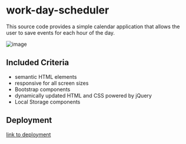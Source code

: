 # work-day-scheduler
This source code provides a simple calendar application that allows the user to save events for each hour of the day.  

![image](https://user-images.githubusercontent.com/66877217/88310311-82a65900-ccdd-11ea-8a64-f6d5f486e3ac.png)

## Included Criteria

* semantic HTML elements
* responsive for all screen sizes
* Bootstrap components
* dynamically updated HTML and CSS powered by jQuery
* Local Storage components

## Deployment

[link to deployment](https://kassimariemc.github.io/work-day-scheduler/index.html)
